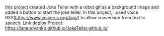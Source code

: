 this project created Joke Teller with a robot gif as a background image and added a button to start the joke teller. In this project, I used voice RSS(https://www.voicerss.org//api/) to allow conversion from text to speech. Link deploy Project: https://isnendyankp.github.io/JokeTeller.github.io/
